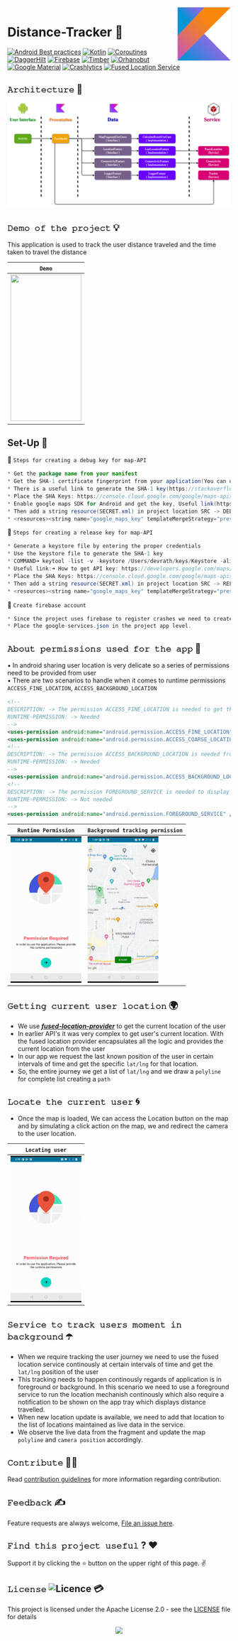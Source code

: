 <img src="https://github.com/devrath/devrath/blob/master/images/kotlin_logo.png" align="right" title="Kotlin Logo" width="120">

# Distance-Tracker 🧞‍
[![Android Best practices](https://img.shields.io/badge/Android-best--practices-red)](https://www.android.com/intl/en_in/what-is-android/) [![Kotlin](https://img.shields.io/badge/Kotlin-1.6.10-brightgreen)](https://kotlinlang.org/) [![Coroutines](https://img.shields.io/badge/Coroutines-1.6.0-red)](https://kotlinlang.org/docs/reference/coroutines-overview.html) [![DaggerHilt](https://img.shields.io/badge/DaggerHilt-2.40-blue)](https://developer.android.com/training/dependency-injection/hilt-android) [![Firebase](https://img.shields.io/badge/Firebase-30.2.0-blueviolet)](https://firebase.google.com/) [![Timber](https://img.shields.io/badge/Timber-5.0.1-blue)](https://github.com/JakeWharton/timber) [![Orhanobut](https://img.shields.io/badge/orhanobut-2.2.0-lightgrey)](https://github.com/orhanobut/logger) [![Google Material](https://img.shields.io/badge/Google%20Material-1.4.0-3D3635)](https://material.io/develop/android/docs/getting-started) [![Crashlytics](https://img.shields.io/badge/Crashlytics-2.9.1-3B9C9C)](https://firebase.google.com/docs/crashlytics) [![Fused Location Service](https://img.shields.io/badge/Location-fused--location--service-orange)](https://developers.google.com/location-context/fused-location-provider)    


## **`𝙰𝚛𝚌𝚑𝚒𝚝𝚎𝚌𝚝𝚞𝚛𝚎`** 🎈
![Banner](https://github.com/devrath/Distance-Tracker/blob/main/Assets/Architecture/Architecture.png)


## **`𝙳𝚎𝚖𝚘 𝚘𝚏 𝚝𝚑𝚎 𝚙𝚛𝚘𝚓𝚎𝚌𝚝`** 💡
This application is used to track the user distance traveled and the time taken to travel the distance
<div align="center">
  
`Demo` |
--- |
<img src="https://github.com/devrath/Distance-Tracker/blob/main/Assets/ScreenGif/Demo.gif" width="160" height="330"/> |
  
</div>


## Set-Up 👣

🔰 `Steps for creating a debug key for map-API`
```java
* Get the package name from your manifest
* Get the SHA-1 certificate fingerprint from your application(You can use GradleTasks -> android -> siginingReport)
* There is a useful link to generate the SHA-1 key(https://stackoverflow.com/a/68728675/1083093)
* Place the SHA Keys: https://console.cloud.google.com/google/maps-apis/credentials?project=distance-tracker-369716
* Enable google maps SDK for Android and get the key, Useful link(https://developers.google.com/maps/documentation/android/start#get-key)
* Then add a string resource(SECRET.xml) in project location SRC -> DEBUG -> RES -> VALUES -> SECRET.XML and the key
* <resources><string name="google_maps_key" templateMergeStrategy="preserve" translatable="false">dddsdjbeioudhqweuhd8</string></resources>
```   

🔰 `Steps for creating a release key for map-API`
```java
* Generate a keystore file by entering the proper credentials
* Use the keystore file to generate the SHA-1 key 
* COMMAND➜ keytool -list -v -keystore /Users/devrath/keys/Keystore -alias AliasName
* Useful link:➜ How to get API key: https://developers.google.com/maps/documentation/android/start#get-key 
* Place the SHA Keys: https://console.cloud.google.com/google/maps-apis/credentials?project=distance-tracker-369716
* Then add a string resource(SECRET.xml) in project location SRC -> RELEASE -> RES -> VALUES -> SECRET.XML and the key
* <resources><string name="google_maps_key" templateMergeStrategy="preserve" translatable="false">SHJJS8s8shhdsdssdss</string></resources>
```  

🔰 `Create firebase account`
```java
* Since the project uses firebase to register crashes we need to create a firebase account.
* Place the google-services.json in the project app level.
```  
## **`𝙰𝚋𝚘𝚞𝚝 𝚙𝚎𝚛𝚖𝚒𝚜𝚜𝚒𝚘𝚗𝚜 𝚞𝚜𝚎𝚍 𝚏𝚘𝚛 𝚝𝚑𝚎 𝚊𝚙𝚙`** 🔑
▪️ In android sharing user location is very delicate so a series of permissions need to be provided from user </br>
▪️ There are two scenarios to handle when it comes to runtime permissions `ACCESS_FINE_LOCATION`, `ACCESS_BACKGROUND_LOCATION`</br>

```xml
<!--
DESCRIPTION: -> The permission ACCESS_FINE_LOCATION is needed to get the user's location from the device
RUNTIME-PERMISSION: -> Needed
-->
<uses-permission android:name="android.permission.ACCESS_FINE_LOCATION" />
<uses-permission android:name="android.permission.ACCESS_COARSE_LOCATION" />
<!--
DESCRIPTION: -> The permission ACCESS_BACKGROUND_LOCATION is needed from android-10 and above in older version its by default provided
RUNTIME-PERMISSION: -> Needed
-->
<uses-permission android:name="android.permission.ACCESS_BACKGROUND_LOCATION" />
<!--
DESCRIPTION: -> The permission FOREGROUND_SERVICE is needed to display the foreground notification as a service
RUNTIME-PERMISSION: -> Not needed
-->
<uses-permission android:name="android.permission.FOREGROUND_SERVICE" />
```

<div align="center">
  
`Runtime Permission` | `Background tracking permission` |
--- | --- |
<img src="https://github.com/devrath/Distance-Tracker/blob/main/Assets/ScreenGif/RuntimePermission.gif" width="160" height="330"/> | <img src="https://github.com/devrath/Distance-Tracker/blob/main/Assets/ScreenGif/BackgroundPermission.gif" width="160" height="330"/> |
  
</div>

## **`𝙶𝚎𝚝𝚝𝚒𝚗𝚐 𝚌𝚞𝚛𝚛𝚎𝚗𝚝 𝚞𝚜𝚎𝚛 𝚕𝚘𝚌𝚊𝚝𝚒𝚘𝚗`** 🌍
* We use [_**fused-location-provider**_](https://developers.google.com/location-context/fused-location-provider) to get the current location of the user 
* In earlier API's it was very complex to get user's current location. With the fused location provider encapsulates all the logic and provides the current location from the user 
* In our app we request the last known position of the user in certain intervals of time and get the specific `lat/lng` for that location.
* So, the entire journey we get a list of `lat/lng` and we draw a `polyline` for complete list creating a `path` 

## **`𝙻𝚘𝚌𝚊𝚝𝚎 𝚝𝚑𝚎 𝚌𝚞𝚛𝚛𝚎𝚗𝚝 𝚞𝚜𝚎𝚛`** 🌀
* Once the map is loaded, We can access the Location button on the map and by simulating a click action on the map, we and redirect the camera to the user location.

<div align="center">
  
`Locating user` |
--- |
<img src="https://github.com/devrath/Distance-Tracker/blob/main/Assets/ScreenGif/locating_user.gif" width="160" height="330"/> |
  
</div>

  
## **`𝚂𝚎𝚛𝚟𝚒𝚌𝚎 𝚝𝚘 𝚝𝚛𝚊𝚌𝚔 𝚞𝚜𝚎𝚛𝚜 𝚖𝚘𝚖𝚎𝚗𝚝 𝚒𝚗 𝚋𝚊𝚌𝚔𝚐𝚛𝚘𝚞𝚗𝚍`** ☂️
* When we require tracking the user journey we need to use the fused location service continously at certain intervals of time and get the `lat/lng` position of the user
* This tracking needs to happen continously regards of application is in foreground or background. In this scenario we need to use a foreground service to run the location mechanish continously which also require a notification to be shown on the app tray which displays distance travelled.
* When new location update is available, we need to add that location to the list of locations maintained as live data in the service.
* We observe the live data from the fragment and update the map `polyline` and `camera position` accordingly.


## **`𝙲𝚘𝚗𝚝𝚛𝚒𝚋𝚞𝚝𝚎`** 🙋‍♂️
Read [contribution guidelines](CONTRIBUTING.md) for more information regarding contribution.

## **`𝙵𝚎𝚎𝚍𝚋𝚊𝚌𝚔`** ✍️ 
Feature requests are always welcome, [File an issue here](https://github.com/devrath/Distance-Tracker/issues/new).

## **`𝙵𝚒𝚗𝚍 𝚝𝚑𝚒𝚜 𝚙𝚛𝚘𝚓𝚎𝚌𝚝 𝚞𝚜𝚎𝚏𝚞𝚕`** ? ❤️
Support it by clicking the ⭐ button on the upper right of this page. ✌️

## **`𝙻𝚒𝚌𝚎𝚗𝚜𝚎`** ![Licence](https://img.shields.io/github/license/google/docsy) :credit_card:
This project is licensed under the Apache License 2.0 - see the [LICENSE](https://github.com/devrath/Distance-Tracker/blob/main/LICENSE) file for details


<p align="center">
<a><img src="https://forthebadge.com/images/badges/built-for-android.svg"></a>
</p>
